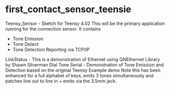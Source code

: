 # first_contact_sensor_teensie


Teensy_Sensor - Sketch for Teensy 4.02
This will be the primary application running for the connection sensor.
It contains
* Tone Emission
* Tone Detect
* Tone Detection Reporting via TCP/IP

LinkStatus - This is a demonstration of Ethernet using QNEthernet Library by Shawn Silverman
Dial Tone Serial - Demonstration of Tone Emission and Detection based on the original Teensy Example demo
     Note this has been enhanced for a full alphabet of keys, emits 3 tones simultaneously and patches line out to line in + emits via the 3.5mm jack.

     
